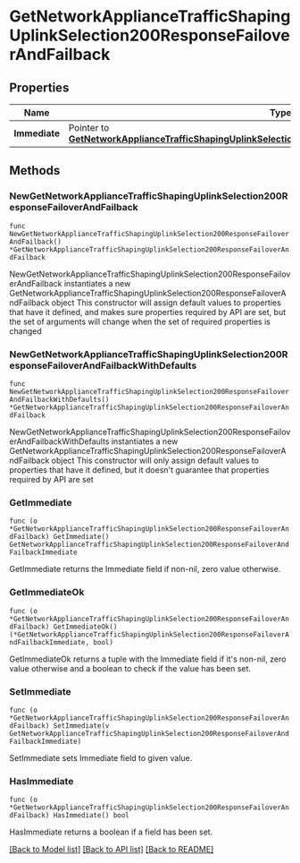 # GetNetworkApplianceTrafficShapingUplinkSelection200ResponseFailoverAndFailback

## Properties

Name | Type | Description | Notes
------------ | ------------- | ------------- | -------------
**Immediate** | Pointer to [**GetNetworkApplianceTrafficShapingUplinkSelection200ResponseFailoverAndFailbackImmediate**](GetNetworkApplianceTrafficShapingUplinkSelection200ResponseFailoverAndFailbackImmediate.md) |  | [optional] 

## Methods

### NewGetNetworkApplianceTrafficShapingUplinkSelection200ResponseFailoverAndFailback

`func NewGetNetworkApplianceTrafficShapingUplinkSelection200ResponseFailoverAndFailback() *GetNetworkApplianceTrafficShapingUplinkSelection200ResponseFailoverAndFailback`

NewGetNetworkApplianceTrafficShapingUplinkSelection200ResponseFailoverAndFailback instantiates a new GetNetworkApplianceTrafficShapingUplinkSelection200ResponseFailoverAndFailback object
This constructor will assign default values to properties that have it defined,
and makes sure properties required by API are set, but the set of arguments
will change when the set of required properties is changed

### NewGetNetworkApplianceTrafficShapingUplinkSelection200ResponseFailoverAndFailbackWithDefaults

`func NewGetNetworkApplianceTrafficShapingUplinkSelection200ResponseFailoverAndFailbackWithDefaults() *GetNetworkApplianceTrafficShapingUplinkSelection200ResponseFailoverAndFailback`

NewGetNetworkApplianceTrafficShapingUplinkSelection200ResponseFailoverAndFailbackWithDefaults instantiates a new GetNetworkApplianceTrafficShapingUplinkSelection200ResponseFailoverAndFailback object
This constructor will only assign default values to properties that have it defined,
but it doesn't guarantee that properties required by API are set

### GetImmediate

`func (o *GetNetworkApplianceTrafficShapingUplinkSelection200ResponseFailoverAndFailback) GetImmediate() GetNetworkApplianceTrafficShapingUplinkSelection200ResponseFailoverAndFailbackImmediate`

GetImmediate returns the Immediate field if non-nil, zero value otherwise.

### GetImmediateOk

`func (o *GetNetworkApplianceTrafficShapingUplinkSelection200ResponseFailoverAndFailback) GetImmediateOk() (*GetNetworkApplianceTrafficShapingUplinkSelection200ResponseFailoverAndFailbackImmediate, bool)`

GetImmediateOk returns a tuple with the Immediate field if it's non-nil, zero value otherwise
and a boolean to check if the value has been set.

### SetImmediate

`func (o *GetNetworkApplianceTrafficShapingUplinkSelection200ResponseFailoverAndFailback) SetImmediate(v GetNetworkApplianceTrafficShapingUplinkSelection200ResponseFailoverAndFailbackImmediate)`

SetImmediate sets Immediate field to given value.

### HasImmediate

`func (o *GetNetworkApplianceTrafficShapingUplinkSelection200ResponseFailoverAndFailback) HasImmediate() bool`

HasImmediate returns a boolean if a field has been set.


[[Back to Model list]](../README.md#documentation-for-models) [[Back to API list]](../README.md#documentation-for-api-endpoints) [[Back to README]](../README.md)


